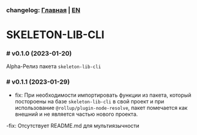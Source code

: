 ### changelog: [Главная](./../README.md) | [EN](./CHANGELOG-EN.md)

# SKELETON-LIB-CLI

### # v0.1.0 (2023-01-20)

Alpha-Релиз пакета `skeleton-lib-cli`

### # v0.1.1 (2023-01-29)

- fix: При необходимости импортировать функции из пакета, который постороены на базе `skeleton-lib-cli` в свой проект и при использование `@rollup/plugin-node-resolve`, пакет помечается как внешний и не является частью нового проекта.

-fix: Отсутствует README.md для мультиязычности
